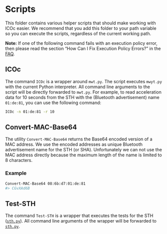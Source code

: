# Scripts

This folder contains various helper scripts that should make working with ICOc easier. We recommend that you add this folder to your path variable so you can execute the scripts, regardless of the current working path.

**Note:** If one of the following command fails with an execution policy error, then please read the section “How Can I Fix Execution Policy Errors?” in the [FAQ](../Documentation/FAQ.md).

## ICOc

The command `ICOc` is a wrapper around `mwt.py`. The script executes `mwyt.py` with the current Python interpreter. All command line arguments to the script will be directly forwarded to `mwt.py`. For example, to read acceleration data for 10 seconds from the STH with the (Bluetooth advertisement) name `01:de:81`, you can use the following command:

```sh
ICOc -n 01:de:81 -r 10
```

## Convert-MAC-Base64

The utility `Convert-MAC-Base64` returns the Base64 encoded version of a MAC address. We use the encoded addresses as unique Bluetooth advertisement name for the STH (or SHA). Unfortunately we can not use the MAC address directly because the maximum length of the name is limited to 8 characters.

### Example

```sh
Convert-MAC-Base64 08:6b:d7:01:de:81
#> CGvXAd6B
```

## Test-STH

The command `Test-STH` is a wrapper that executes the tests for the STH ([`sth.py`][]). All command line arguments of the wrapper will be forwarded to [`sth.py`][].

[`sth.py`]: ../mytoolit/test/production/sth.py
